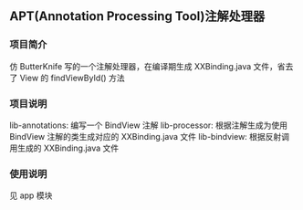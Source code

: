 ## APT(Annotation Processing Tool)注解处理器

### 项目简介
仿 ButterKnife 写的一个注解处理器，在编译期生成 XXBinding.java 文件，省去了 View 的 findViewById() 方法

### 项目说明
lib-annotations: 编写一个 BindView 注解
lib-processor: 根据注解生成为使用 BindView 注解的类生成对应的 XXBinding.java 文件
lib-bindview: 根据反射调用生成的 XXBinding.java 文件

### 使用说明
见 app 模块